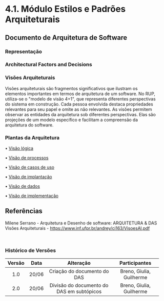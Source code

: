 # 4.1. Módulo Estilos e Padrões Arquiteturais

## Documento de Arquitetura de Software
 
### Representação

### Architectural Factors and Decisions

### Visões Arquiteturais

Visões arquiteturais são fragmentos significativos que ilustram os elementos importantes em termos de arquitetura de um software. No RUP, utiliza-se o "modelo de visão 4+1", que representa diferentes perspectivas do sistema em construção. Cada pessoa envolvida destaca propriedades relevantes para seu papel e omite as não relevantes. As visões permitem observar as entidades da arquitetura sob diferentes perspectivas. Elas são projeções de um modelo específico e facilitam a compreensão da arquitetura do software.

### Plantas da Arquitetura 

• [Visão lógica](/ArquiteturaReutilizacao/4.1.1.Logica.md)

• [Visão de processos](/ArquiteturaReutilizacao/4.1.2.Processo.md)

• [Visão de casos de uso](/ArquiteturaReutilizacao/4.1.3.CasosDeUso.md)

• [Visão de implantação](/ArquiteturaReutilizacao/4.1.4.Implantacao.md)

• [Visão de dados](/ArquiteturaReutilizacao/4.1.5.Dados.md)

• [Visão de implementação](/ArquiteturaReutilizacao/4.1.6.Implementacao.md)



## Referências

Milene Serrano - Arquitetura e Desenho de software: ARQUITETURA & DAS
Visões Arquiteturais - https://www.inf.ufpr.br/andrey/ci163/VisoesAl.pdf 

<br>

### Histórico de Versões

| Versão  |   Data   |                   Alteração                    | Participantes |
| :-----: | :------: | :--------------------------------------------: | :-----------: |
| 1.0 | 20/06 | Criação do documento do DAS | Breno, Giulia, Guilherme |
| 2.0 | 20/06 | Divisão do documento do DAS em subtópicos | Breno, Giulia, Guilherme |

